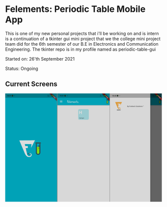 # Felements: Periodic Table Mobile App

This is one of my new personal projects that i'll be working on and is intern is a continuation of a tkinter gui mini project that we the college mini project team did for the 6th semester of our B.E in Electronics and Communication Engineering. The tkinter repo is in my profile named as periodic-table-gui

Started on: 26'th September 2021

Status: Ongoing

## Current Screens
![alt text](screenshots/screenhot26092021.png)
